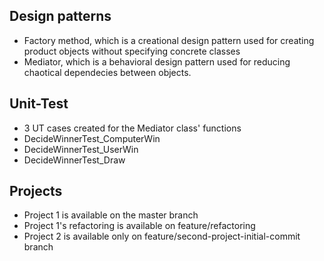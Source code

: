 ## Design patterns
- Factory method, which is a creational design pattern used for creating product objects without specifying concrete classes
- Mediator, which is a behavioral design pattern used for reducing chaotical dependecies between objects.

## Unit-Test
- 3 UT cases created for the Mediator class' functions
- DecideWinnerTest_ComputerWin
- DecideWinnerTest_UserWin
- DecideWinnerTest_Draw

## Projects
- Project 1 is available on the master branch
- Project 1's refactoring is available on feature/refactoring
- Project 2 is available only on feature/second-project-initial-commit branch
